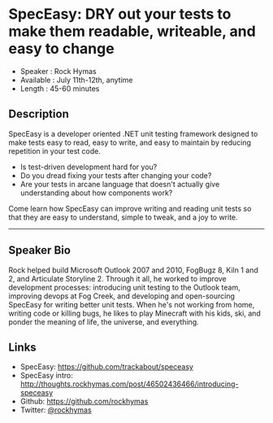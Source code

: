 SpecEasy: DRY out your tests to make them readable, writeable, and easy to change
=================================================================================

* Speaker   : Rock Hymas
* Available : July 11th-12th, anytime
* Length    : 45-60 minutes

Description
-----------

SpecEasy is a developer oriented .NET unit testing framework designed to make tests easy to read, easy to write, and easy to maintain by reducing repetition in your test code.

* Is test-driven development hard for you?
* Do you dread fixing your tests after changing your code?
* Are your tests in arcane language that doesn't actually give understanding about how components work?

Come learn how SpecEasy can improve writing and reading unit tests so that they are easy to understand, simple to tweak, and a joy to write.

-------------

Speaker Bio
-----------

Rock helped build Microsoft Outlook 2007 and 2010, FogBugz 8, Kiln 1 and 2, and Articulate Storyline 2. Through it all, he worked to improve development processes: introducing unit testing to the Outlook team, improving devops at Fog Creek, and developing and open-sourcing SpecEasy for writing better unit tests. When he's not working from home, writing code or killing bugs, he likes to play Minecraft with his kids, ski, and ponder the meaning of life, the universe, and everything.

Links
-----
* SpecEasy: https://github.com/trackabout/speceasy
* SpecEasy intro: http://thoughts.rockhymas.com/post/46502436466/introducing-speceasy
* Github: https://github.com/rockhymas
* Twitter: [@rockhymas](https://twitter.com/rockhymas)
